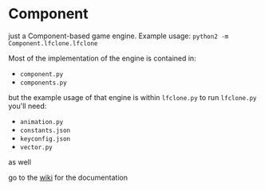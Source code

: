 # Component
just a Component-based game engine.
Example usage: `python2 -m Component.lfclone.lfclone`


Most of the implementation of the engine is contained in:
* `component.py`
* `components.py`

but the example usage of that engine is within `lfclone.py`
to run `lfclone.py` you'll need:
* `animation.py`
* `constants.json`
* `keyconfig.json`
* `vector.py`

as well

go to the [wiki](https://github.com/gillett-hernandez/Component/wiki) for the documentation

